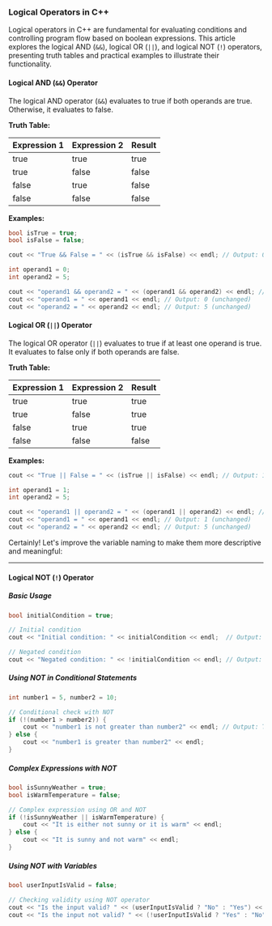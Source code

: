 ### Logical Operators in C++

Logical operators in C++ are fundamental for evaluating conditions and controlling program flow based on boolean expressions. This article explores the logical AND (`&&`), logical OR (`||`), and logical NOT (`!`) operators, presenting truth tables and practical examples to illustrate their functionality.

#### Logical AND (`&&`) Operator

The logical AND operator (`&&`) evaluates to true if both operands are true. Otherwise, it evaluates to false.

**Truth Table:**

| Expression 1 | Expression 2 | Result |
| ------------ | ------------ | ------ |
| true         | true         | true   |
| true         | false        | false  |
| false        | true         | false  |
| false        | false        | false  |

**Examples:**

```cpp
bool isTrue = true;
bool isFalse = false;

cout << "True && False = " << (isTrue && isFalse) << endl; // Output: 0 (false)

int operand1 = 0;
int operand2 = 5;

cout << "operand1 && operand2 = " << (operand1 && operand2) << endl; // Output: 0 (false)
cout << "operand1 = " << operand1 << endl; // Output: 0 (unchanged)
cout << "operand2 = " << operand2 << endl; // Output: 5 (unchanged)
```

#### Logical OR (`||`) Operator

The logical OR operator (`||`) evaluates to true if at least one operand is true. It evaluates to false only if both operands are false.

**Truth Table:**

| Expression 1 | Expression 2 | Result |
| ------------ | ------------ | ------ |
| true         | true         | true   |
| true         | false        | true   |
| false        | true         | true   |
| false        | false        | false  |

**Examples:**

```cpp
cout << "True || False = " << (isTrue || isFalse) << endl; // Output: 1 (true)

int operand1 = 1;
int operand2 = 5;

cout << "operand1 || operand2 = " << (operand1 || operand2) << endl; // Output: 1 (true)
cout << "operand1 = " << operand1 << endl; // Output: 1 (unchanged)
cout << "operand2 = " << operand2 << endl; // Output: 5 (unchanged)
```

Certainly! Let's improve the variable naming to make them more descriptive and meaningful:

---

#### Logical NOT (`!`) Operator

##### Basic Usage

```cpp
bool initialCondition = true;

// Initial condition
cout << "Initial condition: " << initialCondition << endl;  // Output: 1 (true)

// Negated condition
cout << "Negated condition: " << !initialCondition << endl; // Output: 0 (false)
```

##### Using NOT in Conditional Statements

```cpp
int number1 = 5, number2 = 10;

// Conditional check with NOT
if (!(number1 > number2)) {
    cout << "number1 is not greater than number2" << endl; // Output: This will be printed because number1 is not greater than number2
} else {
    cout << "number1 is greater than number2" << endl;
}
```

##### Complex Expressions with NOT

```cpp
bool isSunnyWeather = true;
bool isWarmTemperature = false;

// Complex expression using OR and NOT
if (!isSunnyWeather || isWarmTemperature) {
    cout << "It is either not sunny or it is warm" << endl;
} else {
    cout << "It is sunny and not warm" << endl;
}
```

##### Using NOT with Variables

```cpp
bool userInputIsValid = false;

// Checking validity using NOT operator
cout << "Is the input valid? " << (userInputIsValid ? "No" : "Yes") << endl;
cout << "Is the input not valid? " << (!userInputIsValid ? "Yes" : "No") << endl;
```
